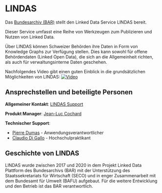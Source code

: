 # LINDAS

Das [Bundesarchiv (BAR)](https://www.bar.admin.ch/bar/de/home.html) stellt den Linked Data Service LINDAS bereit. 
 
Dieser Service umfasst eine Reihe von Werkzeugen zum Publizieren und Nutzen von Linked Data.

Über LINDAS können Schweizer Behörden ihre Daten in Form von Knowledge Graphs zur Verfügung stellen. Dies kann sowohl für offene Behördendaten (Linked Open Data), die sich an die Allgemeinheit richten, als auch für verwaltungsinterne Daten geschehen.

Nachfolgendes Video gibt einen guten Einblick in die grundsätzlichen Möglichkeiten von LINDAS: [![Video](http://img.youtube.com/vi/c9miuepW03A/0.jpg)](http://www.youtube.com/watch?v=c9miuepW03A "Video")

## Ansprechstellen und beteiligte Personen

**Allgemeiner Kontakt**:
[LINDAS Support](mailto:support.lindas@bar.admin.ch)

**Produkt Manager**:
[Jean-Luc Cochard](mailto:Jean-luc.cochard@bar.admin.ch)

**Technischer Support**:
- [Pierre Dumas](mailto:pierre.dumas@bar.admin.ch) - Anwendungsverantwortlicher   
- [Claudio Di Gallo](mailto:claudio.digallo@bar.admin.ch) - Hochschulpraktikant

## Geschichte von LINDAS

LINDAS wurde zwischen 2017 und 2020 in dem Projekt Linked Data Plattform des Bundesarchivs (BAR) mit der Unterstützung des Staatssekretariats für Wirtschaft (SECO) und in enger Zusammenarbeit mit dem Bundesamt für Umwelt (BAFU) aufgebaut. Für die weitere Entwicklung und den Betrieb ist das BAR verantwortlich.